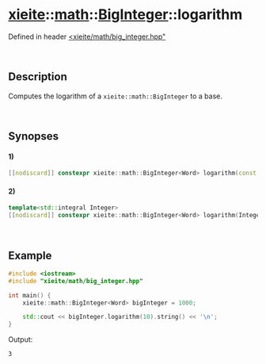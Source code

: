 # [xieite](../../../../../xieite.md)\:\:[math](../../../../../math.md)\:\:[BigInteger<Word>](../../../big_integer.md)\:\:logarithm
Defined in header [<xieite/math/big_integer.hpp"](../../../../../../include/xieite/math/big_integer.hpp)

&nbsp;

## Description
Computes the logarithm of a `xieite::math::BigInteger` to a base.

&nbsp;

## Synopses
#### 1)
```cpp
[[nodiscard]] constexpr xieite::math::BigInteger<Word> logarithm(const xieite::math::BigInteger<Word>& base) const;
```
#### 2)
```cpp
template<std::integral Integer>
[[nodiscard]] constexpr xieite::math::BigInteger<Word> logarithm(Integer base) const;
```

&nbsp;

## Example
```cpp
#include <iostream>
#include "xieite/math/big_integer.hpp"

int main() {
    xieite::math::BigInteger<Word> bigInteger = 1000;

    std::cout << bigInteger.logarithm(10).string() << '\n';
}
```
Output:
```
3
```
